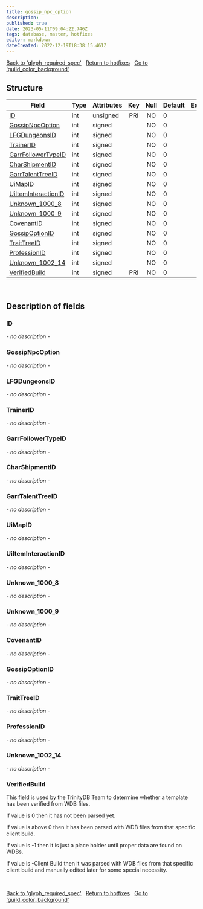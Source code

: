 ```yaml
---
title: gossip_npc_option
description: 
published: true
date: 2023-05-11T09:04:22.746Z
tags: database, master, hotfixes
editor: markdown
dateCreated: 2022-12-19T18:38:15.461Z
---
```


<a href="https://trinitycore.info/en/database/master/hotfixes/glyph_required_spec" class="mt-5 v-btn v-btn--depressed v-btn--flat v-btn--outlined theme--light v-size--default darkblue--text text--lighten-3"><span class="v-btn__content"><i aria-hidden="true" class="v-icon notranslate v-icon--left mdi mdi-arrow-left theme--light"></i><span>Back to 'glyph_required_spec'</span></span></a>&nbsp;&nbsp;&nbsp;<a href="https://trinitycore.info/en/database/master/hotfixes/home" class="mt-5 v-btn v-btn--depressed v-btn--flat v-btn--outlined theme--light v-size--default darkblue--text text--lighten-3"><span class="v-btn__content"><i aria-hidden="true" class="v-icon notranslate v-icon--left mdi mdi-home-outline theme--light"></i><span>Return to hotfixes</span></span></a>&nbsp;&nbsp;&nbsp;<a href="https://trinitycore.info/en/database/master/hotfixes/guild_color_background" class="mt-5 v-btn v-btn--depressed v-btn--flat v-btn--outlined theme--light v-size--default darkblue--text text--lighten-3"><span class="v-btn__content"><span>Go to 'guild_color_background'</span><i aria-hidden="true" class="v-icon notranslate v-icon--right mdi mdi-arrow-right theme--light"></i></span></a>

## Structure

| Field | Type | Attributes | Key | Null | Default | Extra | Comment |
| --- | --- | --- | :---: | :---: | --- | --- | --- |
| [ID](#id) | int | unsigned | PRI | NO | 0 |  |  |
| [GossipNpcOption](#gossipnpcoption) | int | signed |  | NO | 0 |  |  |
| [LFGDungeonsID](#lfgdungeonsid) | int | signed |  | NO | 0 |  |  |
| [TrainerID](#trainerid) | int | signed |  | NO | 0 |  |  |
| [GarrFollowerTypeID](#garrfollowertypeid) | int | signed |  | NO | 0 |  |  |
| [CharShipmentID](#charshipmentid) | int | signed |  | NO | 0 |  |  |
| [GarrTalentTreeID](#garrtalenttreeid) | int | signed |  | NO | 0 |  |  |
| [UiMapID](#uimapid) | int | signed |  | NO | 0 |  |  |
| [UiItemInteractionID](#uiiteminteractionid) | int | signed |  | NO | 0 |  |  |
| [Unknown_1000_8](#unknown_1000_8) | int | signed |  | NO | 0 |  |  |
| [Unknown_1000_9](#unknown_1000_9) | int | signed |  | NO | 0 |  |  |
| [CovenantID](#covenantid) | int | signed |  | NO | 0 |  |  |
| [GossipOptionID](#gossipoptionid) | int | signed |  | NO | 0 |  |  |
| [TraitTreeID](#traittreeid) | int | signed |  | NO | 0 |  |  |
| [ProfessionID](#professionid) | int | signed |  | NO | 0 |  |  |
| [Unknown_1002_14](#unknown_1002_14) | int | signed |  | NO | 0 |  |  |
| [VerifiedBuild](#verifiedbuild) | int | signed | PRI | NO | 0 |  |  |
&nbsp;
## Description of fields

### ID
*- no description -*
&nbsp;

### GossipNpcOption
*- no description -*
&nbsp;

### LFGDungeonsID
*- no description -*
&nbsp;

### TrainerID
*- no description -*
&nbsp;

### GarrFollowerTypeID
*- no description -*
&nbsp;

### CharShipmentID
*- no description -*
&nbsp;

### GarrTalentTreeID
*- no description -*
&nbsp;

### UiMapID
*- no description -*
&nbsp;

### UiItemInteractionID
*- no description -*
&nbsp;

### Unknown_1000_8
*- no description -*
&nbsp;

### Unknown_1000_9
*- no description -*
&nbsp;

### CovenantID
*- no description -*
&nbsp;

### GossipOptionID
*- no description -*
&nbsp;

### TraitTreeID
*- no description -*
&nbsp;

### ProfessionID
*- no description -*
&nbsp;

### Unknown_1002_14
*- no description -*
&nbsp;

### VerifiedBuild
This field is used by the TrinityDB Team to determine whether a template has been verified from WDB files.

If value is 0 then it has not been parsed yet.

If value is above 0 then it has been parsed with WDB files from that specific client build.

If value is -1 then it is just a place holder until proper data are found on WDBs.

If value is -Client Build then it was parsed with WDB files from that specific client build and manually edited later for some special necessity.

&nbsp;

<a href="https://trinitycore.info/en/database/master/hotfixes/glyph_required_spec" class="mt-5 v-btn v-btn--depressed v-btn--flat v-btn--outlined theme--light v-size--default darkblue--text text--lighten-3"><span class="v-btn__content"><i aria-hidden="true" class="v-icon notranslate v-icon--left mdi mdi-arrow-left theme--light"></i><span>Back to 'glyph_required_spec'</span></span></a>&nbsp;&nbsp;&nbsp;<a href="https://trinitycore.info/en/database/master/hotfixes/home" class="mt-5 v-btn v-btn--depressed v-btn--flat v-btn--outlined theme--light v-size--default darkblue--text text--lighten-3"><span class="v-btn__content"><i aria-hidden="true" class="v-icon notranslate v-icon--left mdi mdi-home-outline theme--light"></i><span>Return to hotfixes</span></span></a>&nbsp;&nbsp;&nbsp;<a href="https://trinitycore.info/en/database/master/hotfixes/guild_color_background" class="mt-5 v-btn v-btn--depressed v-btn--flat v-btn--outlined theme--light v-size--default darkblue--text text--lighten-3"><span class="v-btn__content"><span>Go to 'guild_color_background'</span><i aria-hidden="true" class="v-icon notranslate v-icon--right mdi mdi-arrow-right theme--light"></i></span></a>
